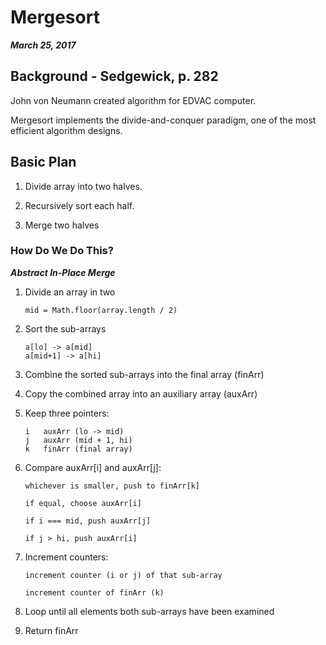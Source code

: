 # Mergesort

___March 25, 2017___

## Background - Sedgewick, p. 282

John von Neumann created algorithm for EDVAC computer.

Mergesort implements the divide-and-conquer paradigm, one
of the most efficient algorithm designs.

## Basic Plan

1.  Divide array into two halves.

2.  Recursively sort each half.

3.  Merge two halves

### How Do We Do This?

___Abstract In-Place Merge___

1.  Divide an array in two

        mid = Math.floor(array.length / 2)

2.  Sort the sub-arrays

        a[lo] -> a[mid]
        a[mid+1] -> a[hi]

3.  Combine the sorted sub-arrays into the final array (finArr)

4.  Copy the combined array into an auxiliary array (auxArr)

3.  Keep three pointers:

        i   auxArr (lo -> mid)
        j   auxArr (mid + 1, hi)
        k   finArr (final array)

4.  Compare auxArr[i] and auxArr[j]:

        whichever is smaller, push to finArr[k]

        if equal, choose auxArr[i]

        if i === mid, push auxArr[j]

        if j > hi, push auxArr[i]

5.  Increment counters:
        
        increment counter (i or j) of that sub-array

        increment counter of finArr (k)

6.  Loop until all elements both sub-arrays have been examined

7.  Return finArr










